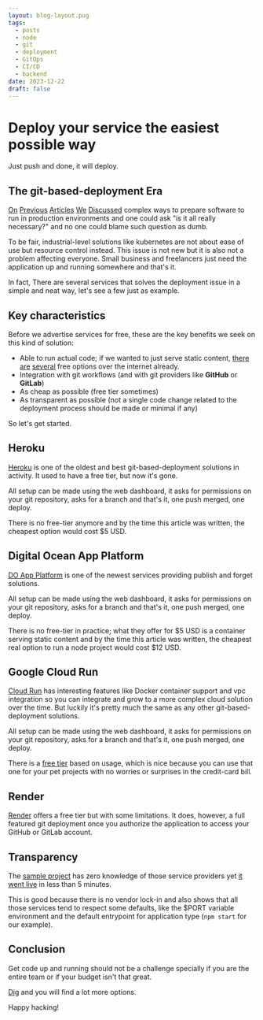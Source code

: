 ```yaml
---
layout: blog-layout.pug
tags:
  - posts
  - node
  - git
  - deployment
  - GitOps
  - CI/CD
  - backend
date: 2023-12-22
draft: false
---
```

# Deploy your service the easiest possible way

Just push and done, it will deploy.

## The git-based-deployment Era

[On][containers1] [Previous][containers2] [Articles][containers3]
[We][containers4] [Discussed][containers5] complex ways to prepare software to
run in production environments and one could ask "is it all really necessary?"
and no one could blame such question as dumb.

To be fair, industrial-level solutions like kubernetes are not about ease of use
but resource control instead. This issue is not new but it is also not a problem
affecting everyone. Small business and freelancers just need the application up
and running somewhere and that's it.

In fact, There are several services that solves the deployment issue in a simple
and neat way, let's see a few just as example.

## Key characteristics

Before we advertise services for free, these are the key benefits we seek on
this kind of solution:

- Able to run actual code; if we wanted to just serve static content,
  [there][firebase] [are][vercel] [several][netifly] free options over the
  internet already.
- Integration with git workflows (and with git providers like **GitHub** or
  **GitLab**)
- As cheap as possible (free tier sometimes)
- As transparent as possible (not a single code change related to the deployment
  process should be made or minimal if any)

So let's get started.

## Heroku

[Heroku][heroku] is one of the oldest and best git-based-deployment solutions in
activity. It used to have a free tier, but now it's gone.

All setup can be made using the web dashboard, it asks for permissions on your
git repository, asks for a branch and that's it, one push merged, one deploy.

There is no free-tier anymore and by the time this article was written, the
cheapest option would cost $5 USD.

## Digital Ocean App Platform

[DO App Platform][doapp] is one of the newest services providing publish and
forget solutions.

All setup can be made using the web dashboard, it asks for permissions on your
git repository, asks for a branch and that's it, one push merged, one deploy.

There is no free-tier in practice; what they offer for $5 USD is a container
serving static content and by the time this article was written, the cheapest
real option to run a node project would cost $12 USD.

## Google Cloud Run

[Cloud Run][gcrun] has interesting features like Docker container support and
vpc integration so you can integrate and grow to a more complex cloud solution
over the time. But luckily it's pretty much the same as any other
git-based-deployment solutions.

All setup can be made using the web dashboard, it asks for permissions on your
git repository, asks for a branch and that's it, one push merged, one deploy.

There is a [free tier][gcr-free] based on usage, which is nice because you can
use that one for your pet projects with no worries or surprises in the
credit-card bill.

## Render

[Render][render] offers a free tier but with some limitations. It does, however,
a full featured git deployment once you authorize the application to access your
GitHub or GitLab account.

## Transparency

The [sample project][node-simple] has zero knowledge of those service providers
yet [it went live][example] in less than 5 minutes.

This is good because there is no vendor lock-in and also shows that all those
services tend to respect some defaults, like the $PORT variable environment and
the default entrypoint for application type (`npm start` for our example).

## Conclusion

Get code up and running should not be a challenge specially if you are the
entire team or if your budget isn't that great.

[Dig][google] and you will find a lot more options.

Happy hacking!

[containers1]: /blog/0030-containers-part-1/
[containers2]: /blog/0033-containers-part-2/
[containers3]: /blog/0055-containers-part-3-app-container-friendly/
[containers4]: /blog/0058-containers-part-4-k8s-with-kind/
[containers5]: /blog/0062-containers-part-5-gitops/
[heroku]: https://dashboard.heroku.com/
[doapp]: https://cloud.digitalocean.com/apps
[gcrun]: https://console.cloud.google.com/run
[firebase]: https://firebase.google.com/docs/hosting
[vercel]: https://vercel.com/
[netifly]: https://www.netlify.com/
[render]: https://render.com/
[gcr-free]: https://cloud.google.com/run/pricing
[node-simple]: https://gitlab.com/sombriks/node-simple
[example]: https://node-simple-f24wxjc6wa-uc.a.run.app/todos
[google]: https://google.com?q=git+based+deploy+solutions
